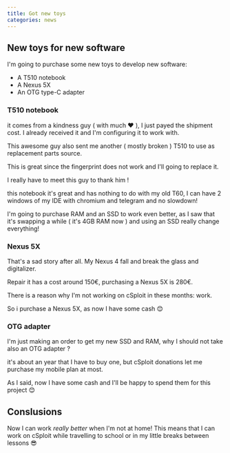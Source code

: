 ```yaml
---
title: Got new toys
categories: news
---
```


## New toys for new software

I'm going to purchase some new toys to develop new software:

  - A T510 notebook
  - A Nexus 5X
  - An OTG type-C adapter

### T510 notebook

it comes from a kindness guy ( with much :heart: ),
I just payed the shipment cost.
I already received it and I'm configuring it to work with.

This awesome guy also sent me another ( mostly broken ) T510 to use as replacement parts source.

This is great since the fingerprint does not work and I'll going to replace it.

I really have to meet this guy to thank him !

this notebook it's great and has nothing to do with my old T60,
I can have 2 windows of my IDE with chromium and telegram and no slowdown!

I'm going to purchase RAM and an SSD to work even better,
as I saw that it's swapping a while ( it's 4GB RAM now )
and using an SSD really change everything!

### Nexus 5X

That's a sad story after all.
My Nexus 4 fall and break the glass and digitalizer.

Repair it has a cost around 150€, purchasing a Nexus 5X is 280€.

There is a reason why I'm not working on cSploit in these months: work.

So i purchase a Nexus 5X, as now I have some cash :blush:

### OTG adapter

I'm just making an order to get my new SSD and RAM, why I should not take also an OTG adapter ?

it's about an year that I have to buy one, but cSploit donations let me purchase my mobile plan at most.

As I said, now I have some cash and I'll be happy to spend them for this project :blush:

## Conslusions

Now I can work *really better* when I'm not at home!
This means that I can work on cSploit while travelling to school
or in my little breaks between lessons :sunglasses: